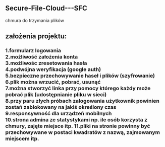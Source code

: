 <h2>Secure-File-Cloud---SFC</h2>
chmura do trzymania plików

<h2>założenia projektu:</h2>
<h3>1.formularz logowania<br>
2.możliwość założenia konta<br>
3.możliwośc zresetowania hasła<br>
4.podwójna weryfikacja (google auth)<br>
5.bezpieczne przechowywanie haseł i plików (szyfrowanie)<br>
6.plik można wrzucić, pobrać, usunąć<br>
7.można stworzyć linka przy pomocy którego każdy może pobrać plik (udostępnianie pliku w sieci)<br>
8.przy paru złych próbach zalogowania użytkownik powinien zostań zablokowany na jakiś określony czas<br>
9.responsywność dla urządzeń mobilnych<br>
10.strona admina ze statystykami np. ile osób korzysta z chmury, zajęte miejsce itp.
11.pliki na stronie powinny być przechowywane w postaci kwadratów z nazwą, zajmowanym miejscem itp.</h3>
